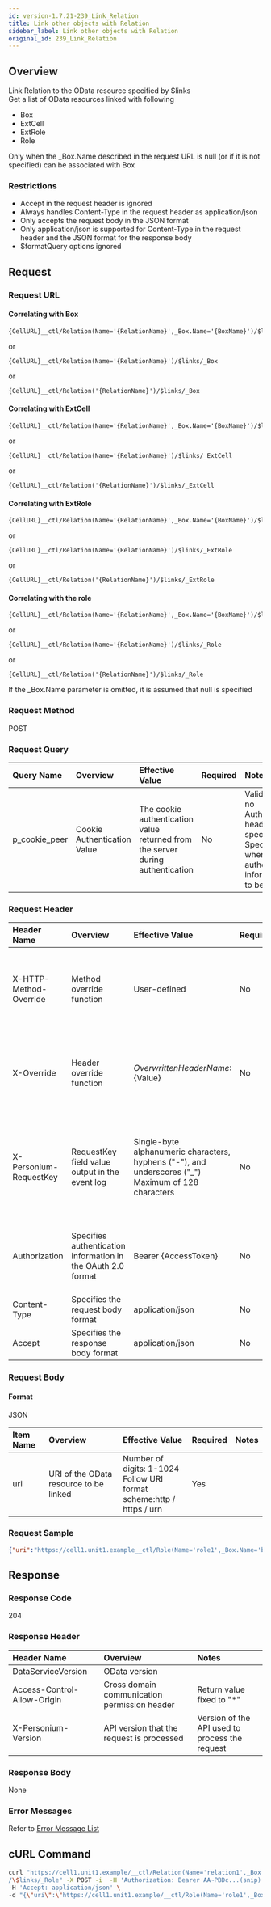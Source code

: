 ```yaml
---
id: version-1.7.21-239_Link_Relation
title: Link other objects with Relation
sidebar_label: Link other objects with Relation
original_id: 239_Link_Relation
---
```


## Overview

Link Relation to the OData resource specified by $links  
Get a list of OData resources linked with following  

* Box
* ExtCell
* ExtRole
* Role

Only when the \_Box.Name described in the request URL is null (or if it is not specified) can be associated with Box

### Restrictions

* Accept in the request header is ignored
* Always handles Content-Type in the request header as application/json
* Only accepts the request body in the JSON format
* Only application/json is supported for Content-Type in the request header and the JSON format for the response body
* $formatQuery options ignored


## Request

### Request URL

#### Correlating with Box

```
{CellURL}__ctl/Relation(Name='{RelationName}',_Box.Name='{BoxName}')/$links/_Box
```

or

```
{CellURL}__ctl/Relation(Name='{RelationName}')/$links/_Box
```

or

```
{CellURL}__ctl/Relation('{RelationName}')/$links/_Box
```

#### Correlating with ExtCell

```
{CellURL}__ctl/Relation(Name='{RelationName}',_Box.Name='{BoxName}')/$links/_ExtCell
```

or

```
{CellURL}__ctl/Relation(Name='{RelationName}')/$links/_ExtCell
```

or

```
{CellURL}__ctl/Relation('{RelationName}')/$links/_ExtCell
```

#### Correlating with ExtRole

```
{CellURL}__ctl/Relation(Name='{RelationName}',_Box.Name='{BoxName}')/$links/_ExtRole
```

or

```
{CellURL}__ctl/Relation(Name='{RelationName}')/$links/_ExtRole
```

or

```
{CellURL}__ctl/Relation('{RelationName}')/$links/_ExtRole
```

#### Correlating with the role

```
{CellURL}__ctl/Relation(Name='{RelationName}',_Box.Name='{BoxName}')/$links/_Role
```

or

```
{CellURL}__ctl/Relation(Name='{RelationName}')/$links/_Role
```

or

```
{CellURL}__ctl/Relation('{RelationName}')/$links/_Role
```

If the \_Box.Name parameter is omitted, it is assumed that null is specified

### Request Method

POST

### Request Query

|Query Name|Overview|Effective Value|Required|Notes|
|:--|:--|:--|:--|:--|
|p_cookie_peer|Cookie Authentication Value|The cookie authentication value returned from the server during authentication|No|Valid only if no Authorization header specified<br>Specify this when cookie authentication information is to be used|

### Request Header

|Header Name|Overview|Effective Value|Required|Notes|
|:--|:--|:--|:--|:--|
|X-HTTP-Method-Override|Method override function|User-defined|No|If you specify this value when requesting with the POST method, the specified value will be used as a method.|
|X-Override|Header override function|${OverwrittenHeaderName}:${Value}|No|Overwrite normal HTTP header value. To overwrite multiple headers, specify multiple X-Override headers.|
|X-Personium-RequestKey|RequestKey field value output in the event log|Single-byte alphanumeric characters, hyphens ("-"), and underscores ("_")<br>Maximum of 128 characters|No|When not specified, default value given with ${4 digits}_${22 digits} Base64url characters format representing an UUID for each request|
|Authorization|Specifies authentication information in the OAuth 2.0 format|Bearer {AccessToken}|No|* Authentication tokens are the tokens acquired using the Authentication Token Acquisition API|
|Content-Type|Specifies the request body format|application/json|No|[application/json] by default|
|Accept|Specifies the response body format|application/json|No|[application/json] by default|

### Request Body

#### Format

JSON

|Item Name|Overview|Effective Value|Required|Notes|
|:--|:--|:--|:--|:--|
|uri|URI of the OData resource to be linked|Number of digits: 1-1024<br>Follow URI format<br>scheme:http / https / urn|Yes||

### Request Sample

```JSON
{"uri":"https://cell1.unit1.example__ctl/Role(Name='role1',_Box.Name='box1')"}
```


## Response

### Response Code

204

### Response Header

|Header Name|Overview|Notes|
|:--|:--|:--|
|DataServiceVersion|OData version||
|Access-Control-Allow-Origin|Cross domain communication permission header|Return value fixed to "*"|
|X-Personium-Version|API version that the request is processed|Version of the API used to process the request|

### Response Body

None

### Error Messages

Refer to [Error Message List](004_Error_Messages.md)


## cURL Command

```sh
curl "https://cell1.unit1.example/__ctl/Relation(Name='relation1',_Box.Name='box1')\
/\$links/_Role" -X POST -i  -H 'Authorization: Bearer AA~PBDc...(snip)...FrTjA' \
-H 'Accept: application/json' \
-d "{\"uri\":\"https://cell1.unit1.example/__ctl/Role(Name='role1',_Box.Name='box1')\"}"
```


